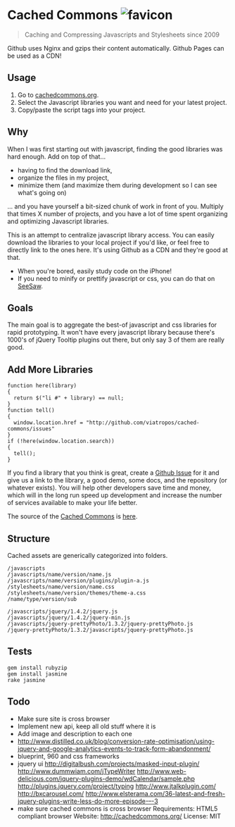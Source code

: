 # Cached Commons <img src="http://cachedcommons.org/images/cached-commons-favicon.png" alt="favicon"/>

> Caching and Compressing Javascripts and Stylesheets since 2009

Github uses Nginx and gzips their content automatically.  Github Pages can be used as a CDN!

## Usage

1. Go to [cachedcommons.org](http://cachedcommons.org/).
2. Select the Javascript libraries you want and need for your latest project.
3. Copy/paste the script tags into your project.

## Why

When I was first starting out with javascript, finding the good libraries was hard enough.  Add on top of that...

- having to find the download link,
- organize the files in my project,
- minimize them (and maximize them during development so I can see what's going on)

... and you have yourself a bit-sized chunk of work in front of you.  Multiply that times X number of projects, and you have a lot of time spent organizing and optimizing Javascript libraries.

This is an attempt to centralize javascript library access.  You can easily download the libraries to your local project if you'd like, or feel free to directly link to the ones here.  It's using Github as a CDN and they're good at that.

- When you're bored, easily study code on the iPhone!
- If you need to minify or prettify javascript or css, you can do that on [SeeSaw](http://meetseesaw.com).

## Goals

The main goal is to aggregate the best-of javascript and css libraries for rapid prototyping.  It won't have every javascript library because there's 1000's of jQuery Tooltip plugins out there, but only say 3 of them are really good.

## Add More Libraries

    function here(library)
    {
      return $("li #" + library) == null; 
    }
    function tell()
    { 
      window.location.href = "http://github.com/viatropos/cached-commons/issues" 
    }
    if (!here(window.location.search))
    { 
      tell(); 
    }

If you find a library that you think is great, create a [Github Issue](http://github.com/viatropos/cached-commons/issues) for it and give us a link to the library, a good demo, some docs, and the repository (or whatever exists).  You will help other developers save time and money, which will in the long run speed up development and increase the number of services available to make your life better.

The source of the [Cached Commons](http://cachedcommons.org) is [here](http://github.com/viatropos/cached-commons/tree/gh-pages).

## Structure

Cached assets are generically categorized into folders.

    /javascripts
    /javascripts/name/version/name.js
    /javascripts/name/version/plugins/plugin-a.js
    /stylesheets/name/version/name.css
    /stylesheets/name/version/themes/theme-a.css
    /name/type/version/sub
    
    /javascripts/jquery/1.4.2/jquery.js
    /javascripts/jquery/1.4.2/jquery-min.js
    /javascripts/jquery-prettyPhoto/1.3.2/jquery-prettyPhoto.js
    /jquery-prettyPhoto/1.3.2/javascripts/jquery-prettyPhoto.js
    

## Tests

    gem install rubyzip
    gem install jasmine
    rake jasmine

## Todo

- Make sure site is cross browser
- Implement new api, keep all old stuff where it is
- Add image and description to each one
- http://www.distilled.co.uk/blog/conversion-rate-optimisation/using-jquery-and-google-analytics-events-to-track-form-abandonment/
- blueprint, 960 and css frameworks
- jquery ui
http://digitalbush.com/projects/masked-input-plugin/
http://www.dummwiam.com/jTypeWriter
http://www.web-delicious.com/jquery-plugins-demo/wdCalendar/sample.php
http://plugins.jquery.com/project/typing
http://www.jtalkplugin.com/
http://bxcarousel.com/
http://www.elsterama.com/36-latest-and-fresh-jquery-plugins-write-less-do-more-episode-–-3
- make sure cached commons is cross browser
Requirements: HTML5 compliant browser
Website: http://cachedcommons.org/
License: MIT